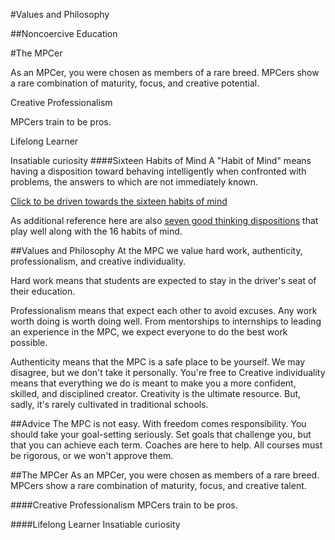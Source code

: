 #Values and Philosophy

##Noncoercive Education

#The MPCer

As an MPCer, you were chosen as members of a rare breed. MPCers show a rare combination of maturity, focus, and creative potential.

Creative Professionalism

MPCers train to be pros.

Lifelong Learner

Insatiable curiosity
####Sixteen Habits of Mind
A "Habit of Mind" means having a disposition toward behaving intelligently when confronted with problems, the answers to which are not immediately known.

[Click to be driven towards the sixteen habits of mind](http://www.chsvt.org/wdp/Habits_of_Mind.pdf) 

As additional reference here are also [seven good thinking dispositions](https://learnweb.harvard.edu/alps/thinking/docs/Magnificent7.pdf) that play well along with the 16 habits of mind.


##Values and Philosophy
At the MPC we value hard work, authenticity, professionalism, and creative individuality.

Hard work means that students are expected to stay in the driver's seat of their education. 

Professionalism means that expect each other to avoid excuses. Any work worth doing is worth doing well. From mentorships to internships to leading an experience in the MPC, we expect everyone to do the best work possible.

Authenticity means that the MPC is a safe place to be yourself. We may disagree, but we don't take it personally. You're free to 
Creative individuality means that everything we do is meant to make you a more confident, skilled, and disciplined creator. Creativity is the ultimate resource. But, sadly, it's rarely cultivated in traditional schools.


##Advice
The MPC is not easy. With freedom comes responsibility. You should take your goal-setting seriously. Set goals that challenge you, but that you can achieve each term. Coaches are here to help. All courses must be rigorous, or we won't approve them.


##The MPCer
As an MPCer, you were chosen as members of a rare breed. MPCers show a rare combination of maturity, focus, and creative talent.

####Creative Professionalism
MPCers train to be pros. 

####Lifelong Learner
Insatiable curiosity

